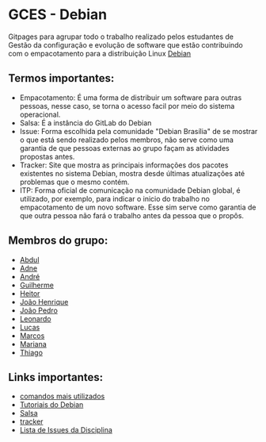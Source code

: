 # GCES - Debian

Gitpages para agrupar todo o trabalho realizado pelos estudantes de Gestão da configuração e evolução de software que estão contribuindo com o empacotamento para a distribuição Linux [Debian](https://www.debian.org)

## Termos importantes:
- Empacotamento: É uma forma de distribuir um software para outras pessoas, nesse caso, se torna o acesso facil por meio do sistema operacional.
- Salsa: É a instância do GitLab do Debian
- Issue: Forma escolhida pela comunidade "Debian Brasília" de se mostrar o que está sendo realizado pelos membros, não serve como uma garantia de que pessoas externas ao grupo façam as atividades propostas antes.
- Tracker: Site que mostra as principais informações dos pacotes existentes no sistema Debian, mostra desde últimas atualizações até problemas que o mesmo contém.
- ITP: Forma oficial de comunicação na comunidade Debian global, é utilizado, por exemplo, para indicar o inicio do trabalho no empacotamento de um novo software. Esse sim serve como garantia de que outra pessoa não fará o trabalho antes da pessoa que o propôs.


## Membros do grupo:

- [Abdul](./pacotes/abdul-hannan.md)
- [Adne](./pacotes/adne-moretti-moreira.md)
- [André](./pacotes/andre-correa-da-silva.md)
- [Guilherme](./pacotes/guilherme-puida-moreira.md)
- [Heitor](./pacotes/heitor-marques-simoes-barbosa.md)
- [João Henrique](./pacotes/joao-henrique-marques-calzavara.md)
- [João Pedro](./pacotes/joao-anacleto.md)
- [Leonardo](./pacotes/leonardo-milomes-vitoriano.md)
- [Lucas](./pacotes/lucas-gabriel-sousa-camargo-paiva.md)
- [Marcos](./pacotes/marcos-vinicius-de-deus.md)
- [Mariana](./pacotes/mariana-rio.md)
- [Thiago](./pacotes/thiago-oliveira.md)

## Links importantes:

- [comandos mais utilizados](./comandosUteis.md)
- [Tutoriais do Debian](./tutoriais.md)
- [Salsa](https://salsa.debian.org/)
- [tracker](https://tracker.debian.org)
- [Lista de Issues da Disciplina](https://salsa.debian.org/debian-brasilia-team/docs/-/issues/?sort=created_date&state=all&label_name%5B%5D=GCES&first_page_size=100)
